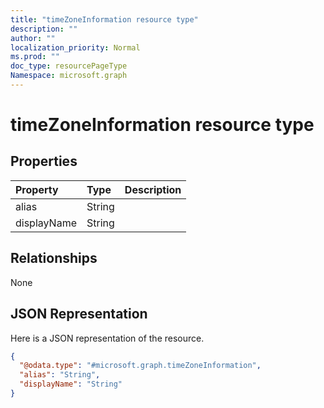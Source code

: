 ```yaml
---
title: "timeZoneInformation resource type"
description: ""
author: ""
localization_priority: Normal
ms.prod: ""
doc_type: resourcePageType
Namespace: microsoft.graph
---
```



# timeZoneInformation resource type



## Properties
|Property|Type|Description|
|:---|:---|:---|
|alias|String||
|displayName|String||

## Relationships
None

## JSON Representation
Here is a JSON representation of the resource.
<!-- {
  "blockType": "resource",
  "@odata.type": "microsoft.graph.timeZoneInformation"
}
-->
``` json
{
  "@odata.type": "#microsoft.graph.timeZoneInformation",
  "alias": "String",
  "displayName": "String"
}
```

